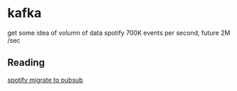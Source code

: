 # kafka

get some idea of volumn of data
spotify 700K events per second, future 2M /sec

## Reading

[spotify migrate to pubsub](https://labs.spotify.com/2016/03/10/spotifys-event-delivery-the-road-to-the-cloud-part-iii/)
